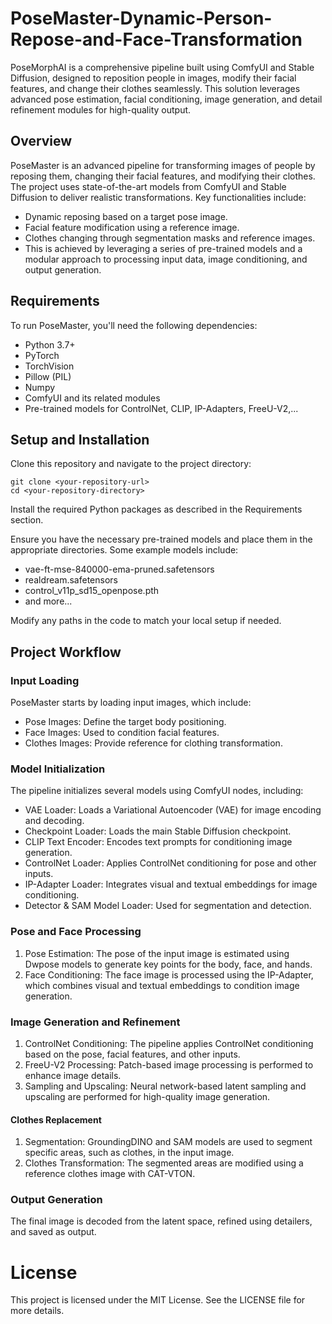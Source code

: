 # PoseMaster-Dynamic-Person-Repose-and-Face-Transformation
PoseMorphAI is a comprehensive pipeline built using ComfyUI and Stable Diffusion, designed to reposition people in images, modify their facial features, and change their clothes seamlessly. This solution leverages advanced pose estimation, facial conditioning, image generation, and detail refinement modules for high-quality output.



## Overview
PoseMaster is an advanced pipeline for transforming images of people by reposing them, changing their facial features, and modifying their clothes. The project uses state-of-the-art models from ComfyUI and Stable Diffusion to deliver realistic transformations. Key functionalities include:

- Dynamic reposing based on a target pose image.
- Facial feature modification using a reference image.
- Clothes changing through segmentation masks and reference images.
- This is achieved by leveraging a series of pre-trained models and a modular approach to processing input data, image conditioning, and output generation.

## Requirements
To run PoseMaster, you'll need the following dependencies:

- Python 3.7+
- PyTorch
- TorchVision
- Pillow (PIL)
- Numpy
- ComfyUI and its related modules
- Pre-trained models for ControlNet, CLIP, IP-Adapters, FreeU-V2,...

## Setup and Installation
Clone this repository and navigate to the project directory:

```
git clone <your-repository-url>
cd <your-repository-directory>
```

Install the required Python packages as described in the Requirements section.

Ensure you have the necessary pre-trained models and place them in the appropriate directories. Some example models include:

- vae-ft-mse-840000-ema-pruned.safetensors
- realdream.safetensors
- control_v11p_sd15_openpose.pth
- and more...

Modify any paths in the code to match your local setup if needed.

## Project Workflow

### Input Loading
PoseMaster starts by loading input images, which include:

- Pose Images: Define the target body positioning.
- Face Images: Used to condition facial features.
- Clothes Images: Provide reference for clothing transformation.

### Model Initialization
The pipeline initializes several models using ComfyUI nodes, including:

- VAE Loader: Loads a Variational Autoencoder (VAE) for image encoding and decoding.
- Checkpoint Loader: Loads the main Stable Diffusion checkpoint.
- CLIP Text Encoder: Encodes text prompts for conditioning image generation.
- ControlNet Loader: Applies ControlNet conditioning for pose and other inputs.
- IP-Adapter Loader: Integrates visual and textual embeddings for image conditioning.
- Detector & SAM Model Loader: Used for segmentation and detection.
  
### Pose and Face Processing
1. Pose Estimation:
The pose of the input image is estimated using Dwpose models to generate key points for the body, face, and hands.
2. Face Conditioning:
The face image is processed using the IP-Adapter, which combines visual and textual embeddings to condition image generation.

### Image Generation and Refinement
1. ControlNet Conditioning:
The pipeline applies ControlNet conditioning based on the pose, facial features, and other inputs.
2. FreeU-V2 Processing:
Patch-based image processing is performed to enhance image details.
3. Sampling and Upscaling:
Neural network-based latent sampling and upscaling are performed for high-quality image generation.

#### Clothes Replacement

1. Segmentation:
GroundingDINO and SAM models are used to segment specific areas, such as clothes, in the input image.
2. Clothes Transformation:
The segmented areas are modified using a reference clothes image with CAT-VTON.

### Output Generation
The final image is decoded from the latent space, refined using detailers, and saved as output.

# License
This project is licensed under the MIT License. See the LICENSE file for more details.








